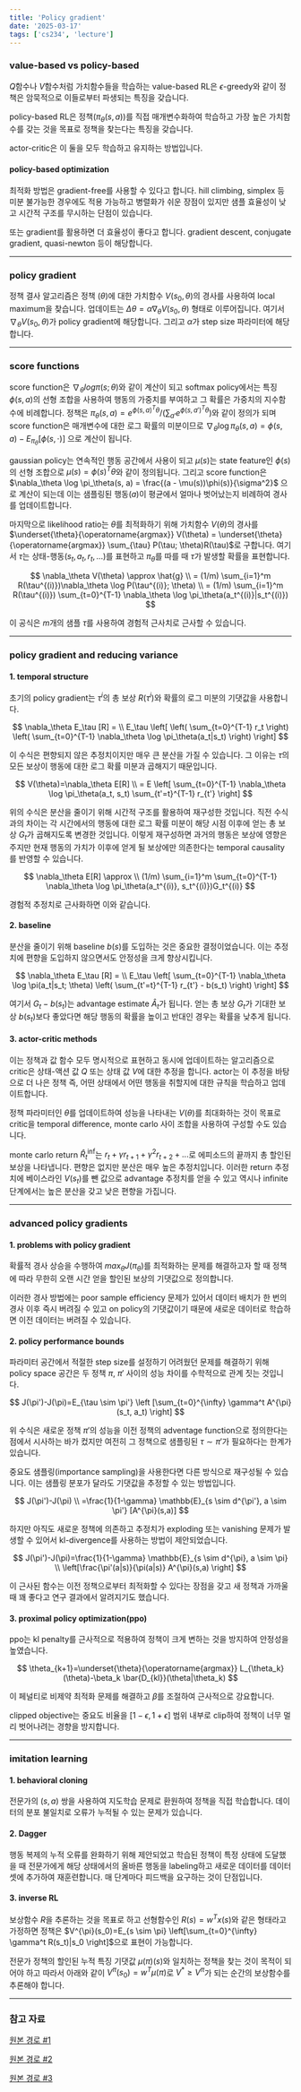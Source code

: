 ```yaml
---
title: 'Policy gradient'
date: '2025-03-17'
tags: ['cs234', 'lecture']
---
```


### value-based vs policy-based

$Q$함수나 $V$함수처럼 가치함수들을 학습하는 value-based RL은 $\epsilon$-greedy와 같이 정책은 암묵적으로 이들로부터 파생되는 특징을 갖습니다.

policy-based RL은 정책$(\pi_{\theta}(s,a))$를 직접 매개변수화하여 학습하고 가장 높은 가치함수를 갖는 것을 목표로 정책을 찾는다는 특징을 갖습니다.

actor-critic은 이 둘을 모두 학습하고 유지하는 방법입니다.

#### policy-based optimization

최적화 방법은 gradient-free를 사용할 수 있다고 합니다. hill climbing, simplex 등 미분 불가능한 경우에도 적용 가능하고 병렬화가 쉬운 장점이 있지만 샘플 효율성이 낮고 시간적 구조를 무시하는 단점이 있습니다.

또는 gradient를 활용하면 더 효율성이 좋다고 합니다. gradient descent, conjugate gradient, quasi-newton 등이 해당합니다.

---

### policy gradient

정책 결사 알고리즘은 정책 $(\theta)$에 대한 가치함수 $V(s_0, \theta)$의 경사를 사용하여 local maximum을 찾습니다. 업데이트는 $\Delta\theta = \alpha \nabla_\theta V(s_0, \theta)$ 형태로 이루어집니다. 여기서 $\nabla_\theta V(s_0, \theta)$가 policy gradient에 해당합니다. 그리고 $\alpha$가 step size 파라미터에 해당합니다.

---

### score functions

score function은 $\nabla_{\theta} log \pi(s;\theta)$와 같이 계산이 되고 softmax policy에서는 특징 $\phi(s, a)$의 선형 조합을 사용하여 행동의 가중치를 부여하고 그 확률은 가중치의 지수함수에 비례합니다. 정책은 $\pi_\theta(s, a) = e^{\phi(s,a)^T \theta} / (\sum_{a'} e^{\phi(s,a')^T \theta})$와 같이 정의가 되며 score function은 매개변수에 대한 로그 확률의 미분이므로 $\nabla_\theta \log \pi_\theta(s, a) = \phi(s, a) - E_{\pi_\theta}[\phi(s, \cdot)]$ 으로 계산이 됩니다.

gaussian policy는 연속적인 행동 공간에서 사용이 되고 $\mu(s)$는 state feature인 $\phi(s)$의 선형 조합으로 $\mu(s) = \phi(s)^T \theta$와 같이 정의됩니다. 그리고 score function은 $\nabla_\theta \log \pi_\theta(s, a) = \frac{(a - \mu(s))\phi(s)}{\sigma^2}$ 으로 계산이 되는데 이는 샘플링된 행동($a$)이 평균에서 얼마나 벗어났는지 비례하여 경사를 업데이트합니다.

마지막으로 likelihood ratio는 $\theta$를 최적화하기 위해 가치함수 $V(\theta)$의 경사를 $\underset{\theta}{\operatorname{argmax}} V(\theta) = \underset{\theta}{\operatorname{argmax}} \sum_{\tau} P(\tau; \theta)R(\tau)$로 구합니다. 여기서 $\tau$는 상태-행동$(s_t, a_t, r_t,...)$를 표현하고 $\pi_{\theta}$를 따를 때 $\tau$가 발생할 확률을 표현합니다.

$$
\nabla_\theta V(\theta) \approx \hat{g} \\
= (1/m) \sum_{i=1}^m R(\tau^{(i)})\nabla_\theta \log P(\tau^{(i)}; \theta) \\
= (1/m) \sum_{i=1}^m R(\tau^{(i)}) \sum_{t=0}^{T-1} \nabla_\theta \log \pi_\theta(a_t^{(i)}|s_t^{(i)})
$$

이 공식은 $m$개의 샘플 $\tau$를 사용하여 경험적 근사치로 근사할 수 있습니다.

---

### policy gradient and reducing variance

#### 1. temporal structure

초기의 policy gradient는 $\tau^{i}$의 총 보상 $R(\tau^{i})$와 확률의 로그 미분의 기댓값을 사용합니다.

$$
\nabla_\theta E_\tau [R] = \\
E_\tau \left[ \left( \sum_{t=0}^{T-1} r_t \right)
\left( \sum_{t=0}^{T-1} \nabla_\theta \log \pi_\theta(a_t|s_t) \right) \right]
$$

이 수식은 편향되지 않은 추정치이지만 매우 큰 분산을 가질 수 있습니다. 그 이유는 $\tau$의 모든 보상이 행동에 대한 로그 확률 미분과 곱해지기 때문입니다.

$$
V(\theta)=\nabla_\theta E[R] \\
= E \left[ \sum_{t=0}^{T-1} \nabla_\theta \log \pi_\theta(a_t, s_t) \sum_{t'=t}^{T-1} r_{t'} \right]
$$

위의 수식은 분산을 줄이기 위해 시간적 구조를 활용하여 재구성한 것입니다. 직전 수식과의 차이는 각 시간에서의 행동에 대한 로그 확률 미분이 해당 시점 이후에 얻는 총 보상 $G_t$가 곱해지도록 변경한 것입니다. 이렇게 재구성하면 과거의 행동은 보상에 영향은 주지만 현재 행동의 가치가 이후에 얻게 될 보상에만 의존한다는 temporal causality를 반영할 수 있습니다.

$$
\nabla_\theta E[R] \approx \\
(1/m) \sum_{i=1}^m \sum_{t=0}^{T-1} \nabla_\theta \log \pi_\theta(a_t^{(i)}, s_t^{(i)})G_t^{(i)}
$$

경험적 추정치로 근사화하면 이와 같습니다.

#### 2. baseline

분산을 줄이기 위해 baseline $b(s)$를 도입하는 것은 중요한 결정이었습니다. 이는 추정치에 편향을 도입하지 않으면서도 안정성을 크게 향상시킵니다.

$$
\nabla_\theta E_\tau [R] = \\
E_\tau \left[ \sum_{t=0}^{T-1} \nabla_\theta \log \pi(a_t|s_t; \theta)
\left( \sum_{t'=t}^{T-1} r_{t'} - b(s_t) \right) \right]
$$

여기서 $G_t-b(s_t)$는 advantage estimate $\hat{A}_t$가 됩니다. 얻는 총 보상 $G_t$가 기대한 보상 $b(s_t)$보다 좋았다면 해당 행동의 확률을 높이고 반대인 경우는 확률을 낮추게 됩니다.

#### 3. actor-critic methods

이는 정책과 값 함수 모두 명시적으로 표현하고 동시에 업데이트하는 알고리즘으로 critic은 상태-액션 값 $Q$ 또는 상태 값 $V$에 대한 추정을 합니다. actor는 이 추정을 바탕으로 더 나은 정책 즉, 어떤 상태에서 어떤 행동을 취할지에 대한 규칙을 학습하고 업데이트합니다.

정책 파라미터인 $\theta$를 업데이트하여 성능을 나타내는 $V(\theta)$를 최대화하는 것이 목표로 critic을 temporal difference, monte carlo 사이 조합을 사용하여 구성할 수도 있습니다.

monte carlo return $\hat{R}_t^{\inf}$는 $r_t+\gamma r_{t+1}+ \gamma^2 r_{t+2} + ...$로 에피소드의 끝까지 총 할인된 보상을 나타냅니다. 편향은 없지만 분산은 매우 높은 추정치입니다. 이러한 return 추정치에 베이스라인 $V(s_t)$를 뺀 값으로 advantage 추정치를 얻을 수 있고 역시나 infinite 단계에서는 높은 분산을 갖고 낮은 편향을 가집니다.

---

### advanced policy gradients

#### 1. problems with policy gradient

확률적 경사 상승을 수행하여 $max_{\theta} J(\pi_{\theta})$를 최적화하는 문제를 해결하고자 할 때 정책에 따라 무한히 오랜 시간 얻을 할인된 보상의 기댓값으로 정의합니다.

이러한 경사 방법에는 poor sample efficiency 문제가 있어서 데이터 배치가 한 번의 경사 이후 즉시 버려질 수 있고 on policy의 기댓값이기 때문에 새로운 데이터로 학습하면 이전 데이터는 버려질 수 있습니다.

#### 2. policy performance bounds

파라미터 공간에서 적절한 step size를 설정하기 어려웠던 문제를 해결하기 위해 policy space 공간은 두 정책 $\pi$, $\pi'$ 사이의 성능 차이를 수학적으로 관계 짓는 것입니다.

$$
J(\pi')-J(\pi)=E_{\tau \sim \pi'} \left [\sum_{t=0}^{\infty} \gamma^t A^{\pi} (s_t, a_t) \right]
$$

위 수식은 새로운 정책 $\pi'$의 성능을 이전 정책의 adventage function으로 정의한다는 점에서 시사하는 바가 컸지만 여전히 그 정책으로 샘플링된 $\tau \sim \pi'$가 필요하다는 한계가 있습니다.

중요도 샘플링(importance sampling)을 사용한다면 다른 방식으로 재구성될 수 있습니다. 이는 샘플링 분포가 달라도 기댓값을 추정할 수 있는 방법입니다.

$$
J(\pi')-J(\pi) \\
=\frac{1}{1-\gamma} \mathbb{E}_{s \sim d^{\pi'}, a \sim \pi'} [A^{\pi}(s,a)]
$$

하지만 아직도 새로운 정책에 의존하고 추정치가 exploding 또는 vanishing 문제가 발생할 수 있어서 kl-divergence를 사용하는 방법이 제안되었습니다.

$$
J(\pi')-J(\pi)=\frac{1}{1-\gamma} \mathbb{E}_{s \sim d^{\pi}, a \sim \pi} \\
\left[\frac{\pi'(a|s)}{\pi(a|s)} A^{\pi}(s,a) \right]
$$

이 근사된 함수는 이전 정책으로부터 최적화할 수 있다는 장점을 갖고 새 정책과 가까울 때 꽤 좋다고 연구 결과에서 알려지기도 했습니다.

#### 3. proximal policy optimization(ppo)

ppo는 kl penalty를 근사적으로 적용하여 정책이 크게 변하는 것을 방지하여 안정성을 높였습니다.

$$
\theta_{k+1}=\underset{\theta}{\operatorname{argmax}} L_{\theta_k}(\theta)-\beta_k \bar{D_{kl}}(\theta|\theta_k)
$$

이 페널티로 비제약 최적화 문제를 해결하고 $\beta$를 조절하여 근사적으로 강요합니다.

clipped objective는 중요도 비율을 $[1-\epsilon, 1+\epsilon]$ 범위 내부로 clip하여 정책이 너무 멀리 벗어나려는 경향을 방지합니다.

---

### imitation learning

#### 1. behavioral cloning

전문가의 $(s, a)$ 쌍을 사용하여 지도학습 문제로 환원하여 정책을 직접 학습합니다. 데이터의 분포 불일치로 오류가 누적될 수 있는 문제가 있습니다.

#### 2. Dagger

행동 복제의 누적 오류를 완화하기 위해 제안되었고 학습된 정책이 특정 상태에 도달했을 때 전문가에게 해당 상태에서의 올바른 행동을 labeling하고 새로운 데이터를 데이터셋에 추가하여 재훈련합니다. 매 단계마다 피드백을 요구하는 것이 단점입니다.

#### 3. inverse RL

보상함수 $R$을 추론하는 것을 목표로 하고 선형함수인 $R(s)=w^Tx(s)$와 같은 형태라고 가정하면 정책은 $V^{\pi}(s_0)=E_{s \sim \pi} \left[\sum_{t=0}^{\infty} \gamma^t R(s_t)|s_0 \right]$으로 표현이 가능합니다.

전문가 정책의 할인된 누적 특징 기댓값 $\mu(\pi)(s)$와 일치하는 정책을 찾는 것이 목적이 되어야 하고 따라서 아래와 같이 $V^{\pi}(s_0)=w^T\mu(\pi)$로 $V^* \ge V^{\pi}$가 되는 순간의 보상함수를 추론해야 합니다.

---

### 참고 자료

[원본 경로 #1](https://youtu.be/L6OVEmV3NcE?si=S7zhfOC4Kb181VrD)

[원본 경로 #2](https://youtu.be/8PwvNQ5WS-o?si=Tk3k2b3r3FBUpvqt)

[원본 경로 #3](https://youtu.be/4ngb0IZTg8I?si=M9NBRMaDEkTcsip4)



